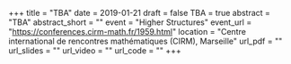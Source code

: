 +++
title = "TBA"
date = 2019-01-21
draft = false
TBA = true
abstract = "TBA"
abstract_short = ""
event = "Higher Structures"
event_url = "https://conferences.cirm-math.fr/1959.html"
location = "Centre international de rencontres mathématiques (CIRM), Marseille"
url_pdf = ""
url_slides = ""
url_video = ""
url_code = ""
+++
